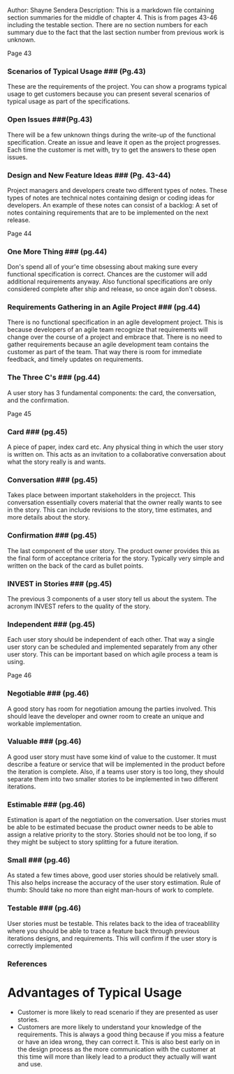 Author: Shayne Sendera
Description: This is a markdown file containing section summaries for the middle of chapter 4. This is from pages 43-46 including the testable section. There are no section numbers for each summary due to the fact that the last section number from previous work is unknown.

Page 43
### Scenarios of Typical Usage ### (Pg.43)
These are the requirements of the project. You can show a programs typical usage to get customers because you can present several scenarios of typical usage as part of the specifications.

### Open Issues ###(Pg.43)
There will be a few unknown things during the write-up of the functional specification. Create an issue and leave it open as the project progresses. Each time the customer is met with, try to get the answers to these open issues.

### Design and New Feature Ideas ### (Pg. 43-44)
Project managers and developers create two different types of notes. These types of notes are technical notes containing design or coding ideas for developers. An example of these notes can consist of a backlog: A set of notes containing requirements that are to be implemented on the next release.

Page 44
### One More Thing ### (pg.44)
Don's spend all of your'e time obsessing about making sure every functional specification is correct. Chances are the customer will add additional requirements anyway. Also functional specifications are only considered complete after ship and release, so once again don't obsess.

### Requirements Gathering in an Agile Project ### (pg.44)
There is no functional specification in an agile development project. This is because developers of an agile team recognize that requirements will change over the course of a project and embrace that.  There is no need to gather requirements because an agile development team contains the customer as part of the team. That way there is room for immediate feedback, and timely updates on requirements.

### The Three C's ### (pg.44)
A user story has 3 fundamental components: the card, the conversation, and the confirmation.

Page 45
### Card ### (pg.45)
A piece of paper, index card etc. Any physical thing in which the user story is written on. This acts as an invitation to a collaborative conversation about what the story really is and wants.

### Conversation ### (pg.45)
Takes place between important stakeholders in the projecct. This conversation essentially covers material that the owner really wants to see in the story. This can include revisions to the story, time estimates, and more details about the story.

### Confirmation ### (pg.45)
The last component of the user story. The product owner provides this as the final form of acceptance criteria for the story. Typically very simple and written on the back of the card as bullet points.

### INVEST in Stories ### (pg.45)
The previous 3 components of a user story tell us about the system. The acronym INVEST refers to the quality of the story.
### Independent ### (pg.45)
Each user story should be independent of each other. That way a single user story can be scheduled and implemented separately from any other user story. This can be important based on which agile process a team is using.

Page 46
### Negotiable ### (pg.46)
A good story has room for negotiation amoung the parties involved. This should leave the developer and owner room to create an unique and workable implementation.

### Valuable ### (pg.46)
A good user story must have some kind of value to the customer. It must describe a feature or service that will be implemented in the product before the iteration is complete. Also, if a teams user story is too long, they should separate them into two smaller stories to be implemented in two different iterations.

### Estimable ### (pg.46)
Estimation is apart of the negotiation on the conversation. User stories must be able to be estimated becuase the product owner needs to be able to assign a relative priority to the story. Stories should not be too long, if so they might be subject to story splitting for a future iteration.

### Small ### (pg.46)
As stated a few times above, good user stories should be relatively small. This also helps increase the accuracy of the user story estimation. Rule of thumb: Should take no more than eight man-hours of work to complete.

### Testable ### (pg.46)
User stories must be testable. This relates back to the idea of traceablility where you should be able to trace a feature back through previous iterations designs, and requirements. This will confirm if the user story is correctly implemented

### References ###
# Advantages of Typical Usage #
- Customer is more likely to read scenario if they are presented as user stories.
- Customers are more likely to understand your knowledge of the requirements. This is always a good thing because if you miss a feature or have an idea wrong, they can correct it. This is also best early on in the design process as the more communication with the customer at this time will more than likely lead to a product they actually will want and use.
